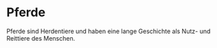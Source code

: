 # Pferde

Pferde sind Herdentiere und haben eine lange Geschichte als Nutz- und Reittiere des Menschen.